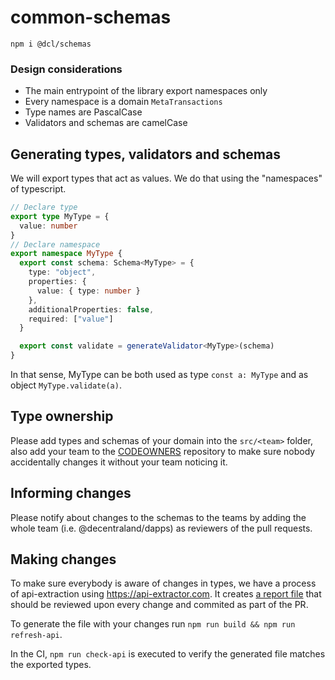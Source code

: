 # common-schemas

```
npm i @dcl/schemas
```

### Design considerations

- The main entrypoint of the library export namespaces only
- Every namespace is a domain `MetaTransactions`
- Type names are PascalCase
- Validators and schemas are camelCase


## Generating types, validators and schemas

We will export types that act as values. We do that using the "namespaces" of typescript.

```ts
// Declare type
export type MyType = {
  value: number
}
// Declare namespace
export namespace MyType {
  export const schema: Schema<MyType> = {
    type: "object",
    properties: {
      value: { type: number }
    },
    additionalProperties: false,
    required: ["value"]
  }

  export const validate = generateValidator<MyType>(schema)
}
```

In that sense, MyType can be both used as type `const a: MyType` and as object `MyType.validate(a)`.

## Type ownership

Please add types and schemas of your domain into the `src/<team>` folder, also add your team to the [CODEOWNERS](.github/CODEOWNERS) repository to make sure nobody accidentally changes it without your team noticing it.

## Informing changes

Please notify about changes to the schemas to the teams by adding the whole team (i.e. @decentraland/dapps) as reviewers of the pull requests.

## Making changes

To make sure everybody is aware of changes in types, we have a process of api-extraction using https://api-extractor.com. It creates [a report file](report/schemas.api.md) that should be reviewed upon every change and commited as part of the PR.

To generate the file with your changes run `npm run build && npm run refresh-api`.

In the CI, `npm run check-api` is executed to verify the generated file matches the exported types.